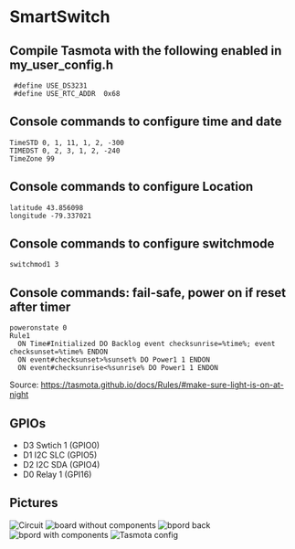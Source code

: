 # SmartSwitch

## Compile Tasmota with the following enabled in my_user_config.h
```
 #define USE_DS3231
 #define USE_RTC_ADDR  0x68
```


## Console commands to configure time and date
```
TimeSTD 0, 1, 11, 1, 2, -300
TIMEDST 0, 2, 3, 1, 2, -240
TimeZone 99
```

## Console commands to configure Location
```
latitude 43.856098
longitude -79.337021
```

## Console commands to configure switchmode 
```
switchmod1 3
```

## Console commands: fail-safe, power on if reset after timer
```
poweronstate 0
Rule1
  ON Time#Initialized DO Backlog event checksunrise=%time%; event checksunset=%time% ENDON
  ON event#checksunset>%sunset% DO Power1 1 ENDON
  ON event#checksunrise<%sunrise% DO Power1 1 ENDON
```
Source: https://tasmota.github.io/docs/Rules/#make-sure-light-is-on-at-night


## GPIOs
* D3 Swtich 1 (GPIO0)
* D1 I2C SLC  (GPIO5)
* D2 I2C SDA  (GPIO4)
* D0 Relay 1  (GPI16)

## Pictures
![Circuit](https://github.com/fsarwari/streetlight/blob/master/circuit.jpg?raw=true)
![board without components](https://github.com/fsarwari/streetlight/blob/master/board-1.png?raw=true)
![bpord back](https://github.com/fsarwari/streetlight/blob/master/board-2.png?raw=true)
![bpord with components](https://github.com/fsarwari/streetlight/blob/master/board-3.png?raw=true)
![Tasmota config](https://github.com/fsarwari/streetlight/blob/master/Tasmota-config.png?raw=true)

